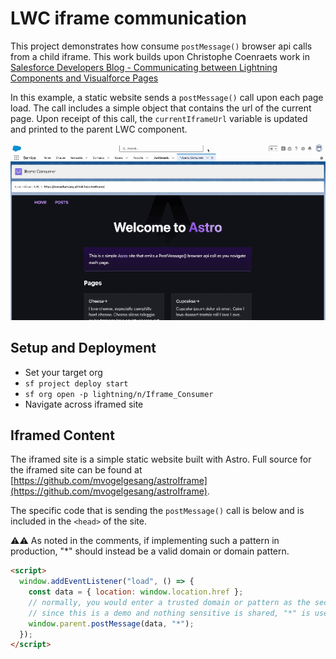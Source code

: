 # LWC iframe communication

This project demonstrates how consume `postMessage()` browser api calls from a child iframe. This work builds upon Christophe Coenraets work in [Salesforce Developers Blog - Communicating between Lightning Components and Visualforce Pages](https://developer.salesforce.com/blogs/developer-relations/2017/01/lightning-visualforce-communication)

In this example, a static website sends a `postMessage()` call upon each page load. The call includes a simple object that contains the url of the current page. Upon receipt of this call, the `currentIframeUrl` variable is updated and printed to the parent LWC component.

![screen recording showing user navigating across pages in the iframe and the iframes URL being updated in the parent LWC](assets/demo.gif)

## Setup and Deployment

- Set your target org
- `sf project deploy start`
- `sf org open -p lightning/n/Iframe_Consumer`
- Navigate across iframed site

## Iframed Content

The iframed site is a simple static website built with Astro. Full source for the iframed site can be found at [https://github.com/mvogelgesang/astroIframe](https://github.com/mvogelgesang/astroIframe).

The specific code that is sending the `postMessage()` call is below and is included in the `<head>` of the site. 

⚠️⚠️ As noted in the comments, if implementing such a pattern in production, "*" should instead be a valid domain or domain pattern.

```html
<script>
  window.addEventListener("load", () => {
    const data = { location: window.location.href };
    // normally, you would enter a trusted domain or pattern as the second argument.
    // since this is a demo and nothing sensitive is shared, "*" is used
    window.parent.postMessage(data, "*");
  });
</script>
```
